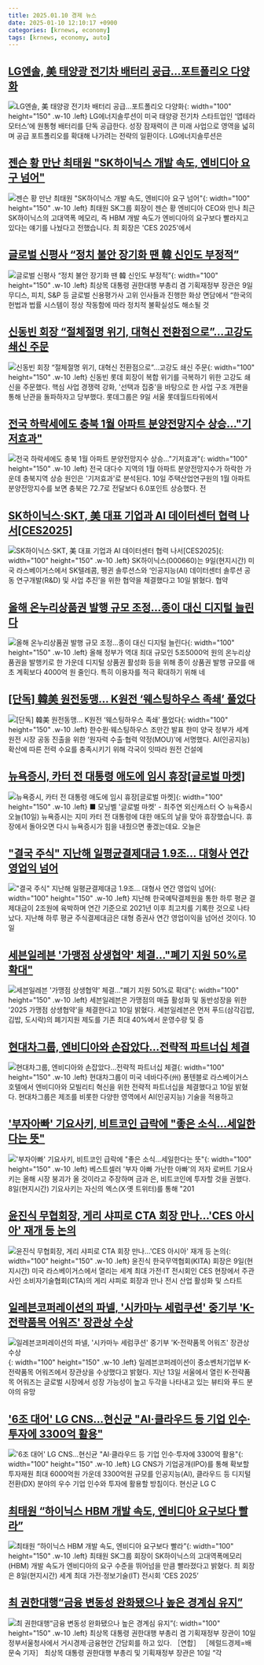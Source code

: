 ```yaml
---
title: 2025.01.10 경제 뉴스
date: 2025-01-10 12:10:17 +0900
categories: [krnews, economy]
tags: [krnews, economy, auto]
---
```

## [LG엔솔, 美 태양광 전기차 배터리 공급…포트폴리오 다양화](https://n.news.naver.com/mnews/article/011/0004438063)

![LG엔솔, 美 태양광 전기차 배터리 공급…포트폴리오 다양화](https://mimgnews.pstatic.net/image/origin/011/2025/01/10/4438063.jpg?type=nf220_150){: width="100" height="150" .w-10 .left}
LG에너지솔루션이 미국 태양광 전기차 스타트업인 ‘앱테라 모터스’에 원통형 배터리를 단독 공급한다. 성장 잠재력이 큰 미래 사업으로 영역을 넓히며 공급 포트폴리오를 확대해 나가려는 전략의 일환이다. LG에너지솔루션은

## [젠슨 황 만난 최태원 "SK하이닉스 개발 속도, 엔비디아 요구 넘어"](https://n.news.naver.com/mnews/article/437/0000425886)

![젠슨 황 만난 최태원 "SK하이닉스 개발 속도, 엔비디아 요구 넘어"](https://mimgnews.pstatic.net/image/origin/437/2025/01/09/425886.jpg?type=nf220_150){: width="100" height="150" .w-10 .left}
최태원 SK그룹 회장이 젠슨 황 엔비디아 CEO와 만나 최근 SK하이닉스의 고대역폭 메모리, 즉 HBM 개발 속도가 엔비디아의 요구보다 빨라지고 있다는 얘기를 나눴다고 전했습니다. 최 회장은 'CES 2025'에서

## [글로벌 신평사 “정치 불안 장기화 땐 韓 신인도 부정적”](https://n.news.naver.com/mnews/article/366/0001046268)

![글로벌 신평사 “정치 불안 장기화 땐 韓 신인도 부정적”](https://mimgnews.pstatic.net/image/origin/366/2025/01/09/1046268.jpg?type=nf220_150){: width="100" height="150" .w-10 .left}
최상목 대통령 권한대행 부총리 겸 기획재정부 장관은 9일 무디스, 피치, S&P 등 글로벌 신용평가사 고위 인사들과 진행한 화상 면담에서 “한국의 헌법과 법률 시스템이 정상 작동함에 따라 정치적 불확실성도 해소될 것

## [신동빈 회장 “절체절명 위기, 대혁신 전환점으로”…고강도 쇄신 주문](https://n.news.naver.com/mnews/article/030/0003274848)

![신동빈 회장 “절체절명 위기, 대혁신 전환점으로”…고강도 쇄신 주문](https://mimgnews.pstatic.net/image/origin/030/2025/01/09/3274848.jpg?type=nf220_150){: width="100" height="150" .w-10 .left}
신동빈 롯데 회장이 복합 위기를 극복하기 위한 고강도 쇄신을 주문했다. 핵심 사업 경쟁력 강화, '선택과 집중'을 바탕으로 한 사업 구조 개편을 통해 난관을 돌파하자고 당부했다. 롯데그룹은 9일 서울 롯데월드타워에서

## [전국 하락세에도 충북 1월 아파트 분양전망지수 상승…"기저효과"](https://n.news.naver.com/mnews/article/421/0008014629)

![전국 하락세에도 충북 1월 아파트 분양전망지수 상승…"기저효과"](https://mimgnews.pstatic.net/image/origin/421/2025/01/10/8014629.jpg?type=nf220_150){: width="100" height="150" .w-10 .left}
전국 대다수 지역의 1월 아파트 분양전망지수가 하락한 가운데 충북지역 상승 원인은 '기저효과'로 분석된다. 10일 주택산업연구원의 1월 아파트 분양전망지수를 보면 충북은 72.7로 전달보다 6.0포인트 상승했다. 전

## [SK하이닉스·SKT, 美 대표 기업과 AI 데이터센터 협력 나서[CES2025]](https://n.news.naver.com/mnews/article/018/0005922293)

![SK하이닉스·SKT, 美 대표 기업과 AI 데이터센터 협력 나서[CES2025]](https://mimgnews.pstatic.net/image/origin/018/2025/01/10/5922293.jpg?type=nf220_150){: width="100" height="150" .w-10 .left}
SK하이닉스(000660)는 9일(현지시간) 미국 라스베이거스에서 SK텔레콤, 펭귄 솔루션스와 ‘인공지능(AI) 데이터센터 솔루션 공동 연구개발(R&D) 및 사업 추진’을 위한 협약을 체결했다고 10일 밝혔다. 협약

## [올해 온누리상품권 발행 규모 조정…종이 대신 디지털 늘린다](https://n.news.naver.com/mnews/article/021/0002683142)

![올해 온누리상품권 발행 규모 조정…종이 대신 디지털 늘린다](https://mimgnews.pstatic.net/image/origin/021/2025/01/10/2683142.jpg?type=nf220_150){: width="100" height="150" .w-10 .left}
올해 정부가 역대 최대 규모인 5조5000억 원의 온누리상품권을 발행키로 한 가운데 디지털 상품권 활성화 등을 위해 종이 상품권 발행 규모를 애초 계획보다 4000억 원 줄인다. 특히 이용자를 적극 확대하기 위해 네

## [[단독] 韓美 원전동맹... K원전 ‘웨스팅하우스 족쇄’ 풀었다](https://n.news.naver.com/mnews/article/023/0003881531)

![[단독] 韓美 원전동맹... K원전 ‘웨스팅하우스 족쇄’ 풀었다](https://mimgnews.pstatic.net/image/origin/023/2025/01/10/3881531.jpg?type=nf220_150){: width="100" height="150" .w-10 .left}
한수원·웨스팅하우스 조만간 발표 한미 양국 정부가 세계 원전 시장 공동 진출을 위한 ‘원자력 수출·협력 약정(MOU)’에 서명했다. AI(인공지능) 확산에 따른 전력 수요를 충족시키기 위해 각국이 잇따라 원전 건설에

## [뉴욕증시, 카터 전 대통령 애도에 임시 휴장[글로벌 마켓]](https://n.news.naver.com/mnews/article/374/0000420017)

![뉴욕증시, 카터 전 대통령 애도에 임시 휴장[글로벌 마켓]](https://mimgnews.pstatic.net/image/origin/374/2025/01/10/420017.jpg?type=nf220_150){: width="100" height="150" .w-10 .left}
■ 모닝벨 '글로벌 마켓' - 최주연 외신캐스터 ◇ 뉴욕증시 오늘(10일) 뉴욕증시는 지미 카터 전 대통령에 대한 애도의 날을 맞아 휴장했습니다. 휴장에서 돌아오면 다시 뉴욕증시가 힘을 내줬으면 좋겠는데요. 오늘은

## ["결국 주식" 지난해 일평균결제대금 1.9조… 대형사 연간 영업익 넘어](https://n.news.naver.com/mnews/article/417/0001051048)

!["결국 주식" 지난해 일평균결제대금 1.9조… 대형사 연간 영업익 넘어](https://mimgnews.pstatic.net/image/origin/417/2025/01/10/1051048.jpg?type=nf220_150){: width="100" height="150" .w-10 .left}
지난해 한국예탁결제원을 통한 하루 평균 결제대금이 2조원에 육박하며 연간 기준으로 2021년 이후 최고치를 기록한 것으로 나타났다. 지난해 하루 평균 주식결제대금은 대형 증권사 연간 영업이익을 넘어선 것이다. 10일

## [세븐일레븐 '가맹점 상생협약' 체결…"폐기 지원 50%로 확대"](https://n.news.naver.com/mnews/article/421/0008014235)

![세븐일레븐 '가맹점 상생협약' 체결…"폐기 지원 50%로 확대"](https://mimgnews.pstatic.net/image/origin/421/2025/01/10/8014235.jpg?type=nf220_150){: width="100" height="150" .w-10 .left}
세븐일레븐은 가맹점의 매출 활성화 및 동반성장을 위한 '2025 가맹점 상생협약'을 체결한다고 10일 밝혔다. 세븐일레븐은 먼저 푸드(삼각김밥, 김밥, 도시락)의 폐기지원 제도를 기존 최대 40%에서 운영수량 및 증

## [현대차그룹, 엔비디아와 손잡았다…전략적 파트너십 체결](https://n.news.naver.com/mnews/article/079/0003979917)

![현대차그룹, 엔비디아와 손잡았다…전략적 파트너십 체결](https://mimgnews.pstatic.net/image/origin/079/2025/01/10/3979917.jpg?type=nf220_150){: width="100" height="150" .w-10 .left}
현대차그룹이 미국 네바다주(州) 퐁텐블로 라스베이거스 호텔에서 엔비디아와 모빌리티 혁신을 위한 전략적 파트너십을 체결했다고 10일 밝혔다. 현대차그룹은 제조를 비롯한 다양한 영역에서 AI(인공지능) 기술을 적용하고

## ['부자아빠' 기요사키, 비트코인 급락에 "좋은 소식…세일한다는 뜻"](https://n.news.naver.com/mnews/article/277/0005530314)

!['부자아빠' 기요사키, 비트코인 급락에 "좋은 소식…세일한다는 뜻"](https://mimgnews.pstatic.net/image/origin/277/2025/01/09/5530314.jpg?type=nf220_150){: width="100" height="150" .w-10 .left}
베스트셀러 '부자 아빠 가난한 아빠'의 저자 로버트 기요사키는 올해 시장 붕괴가 올 것이라고 주장하며 금과 은, 비트코인에 투자할 것을 권했다. 8일(현지시간) 기요사키는 자신의 엑스(X·옛 트위터)를 통해 "201

## [윤진식 무협회장, 게리 샤피로 CTA 회장 만나…'CES 아시아' 재개 등 논의](https://n.news.naver.com/mnews/article/277/0005530620)

![윤진식 무협회장, 게리 샤피로 CTA 회장 만나…'CES 아시아' 재개 등 논의](https://mimgnews.pstatic.net/image/origin/277/2025/01/10/5530620.jpg?type=nf220_150){: width="100" height="150" .w-10 .left}
윤진식 한국무역협회(KITA) 회장은 9일(현지시간) 미국 라스베이거스에서 열리는 세계 최대 가전·IT 전시회인 CES 현장에서 주관사인 소비자기술협회(CTA)의 게리 샤피로 회장과 만나 전시 산업 활성화 및 스타트

## [일레븐코퍼레이션의 파넬, '시카마누 세럼쿠션' 중기부 'K-전략품목 어워즈' 장관상 수상](https://n.news.naver.com/mnews/article/030/0003274889)

![일레븐코퍼레이션의 파넬, '시카마누 세럼쿠션' 중기부 'K-전략품목 어워즈' 장관상 수상](https://mimgnews.pstatic.net/image/origin/030/2025/01/10/3274889.jpg?type=nf220_150){: width="100" height="150" .w-10 .left}
일레븐코퍼레이션이 중소벤처기업부 K-전략품목 어워즈에서 장관상을 수상했다고 밝혔다. 지난 13일 서울에서 열린 K-전략품목 어워즈는 글로벌 시장에서 성장 가능성이 높고 두각을 나타내고 있는 뷰티와 푸드 분야의 유망

## ['6조 대어' LG CNS…현신균 "AI·클라우드 등 기업 인수·투자에 3300억 활용"](https://n.news.naver.com/mnews/article/003/0013007785)

!['6조 대어' LG CNS…현신균 "AI·클라우드 등 기업 인수·투자에 3300억 활용"](https://mimgnews.pstatic.net/image/origin/003/2025/01/09/13007785.jpg?type=nf220_150){: width="100" height="150" .w-10 .left}
LG CNS가 기업공개(IPO)를 통해 확보할 투자재원 최대 6000억원 가운데 3300억원 규모를 인공지능(AI), 클라우드 등 디지털 전환(DX) 분야의 우수 기업 인수와 투자에 활용할 방침이다. 현신균 LG C

## [최태원 “하이닉스 HBM 개발 속도, 엔비디아 요구보다 빨라”](https://n.news.naver.com/mnews/article/025/0003413906)

![최태원 “하이닉스 HBM 개발 속도, 엔비디아 요구보다 빨라”](https://mimgnews.pstatic.net/image/origin/025/2025/01/10/3413906.jpg?type=nf220_150){: width="100" height="150" .w-10 .left}
최태원 SK그룹 회장이 SK하이닉스의 고대역폭메모리(HBM) 개발 속도가 엔비디아의 요구 수준을 뛰어넘을 만큼 빨라졌다고 밝혔다. 최 회장은 8일(현지시간) 세계 최대 가전·정보기술(IT) 전시회 ‘CES 2025’

## [최 권한대행“금융 변동성 완화됐으나 높은 경계심 유지”](https://n.news.naver.com/mnews/article/016/0002413925)

![최 권한대행“금융 변동성 완화됐으나 높은 경계심 유지”](https://mimgnews.pstatic.net/image/origin/016/2025/01/10/2413925.jpg?type=nf220_150){: width="100" height="150" .w-10 .left}
최상목 대통령 권한대행 부총리 겸 기획재정부 장관이 10일 정부서울청사에서 거시경제·금융현안 간담회를 하고 있다. ［연합］ ［헤럴드경제=배문숙 기자］ 최상목 대통령 권한대행 부총리 및 기획재정부 장관은 10일 “각


